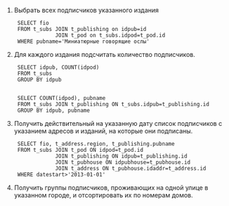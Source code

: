  
1. Выбрать всех подписчиков указанного издания

        SELECT fio
        FROM t_subs JOIN t_publishing on idpub=id
                    JOIN t_pod on t_subs.idpod=t_pod.id
        WHERE pubname='Миниатюрные говорящие ослы'


2. Для каждого издания подсчитать количество подписчиков.

        SELECT idpub, COUNT(idpod)
        FROM t_subs
        GROUP BY idpub


        SELECT COUNT(idpod), pubname
        FROM t_subs JOIN t_publishing ON t_subs.idpub=t_publishing.id
        GROUP BY idpub, pubname


3. Получить действительный на указанную дату список подписчиков с указанием адресов и изданий, на которые они подписаны.

        SELECT fio, t_address.region, t_publishing.pubname
        FROM t_subs JOIN t_pod ON idpod=t_pod.id
                    JOIN t_publishing ON idpub=t_publishing.id
                    JOIN t_pubhouse ON idpubhouse=t_pubhouse.id
                    JOIN t_address ON t_pubhouse.idaddr=t_address.id
        WHERE datestart>'2013-01-01'


4. Получить группы подписчиков, проживающих на одной улице в указанном городе, и отсортировать их по номерам домов.
